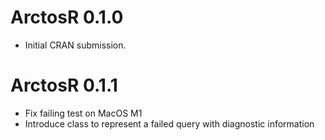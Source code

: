 # ArctosR 0.1.0

* Initial CRAN submission.

# ArctosR 0.1.1

* Fix failing test on MacOS M1
* Introduce class to represent a failed query with diagnostic information
